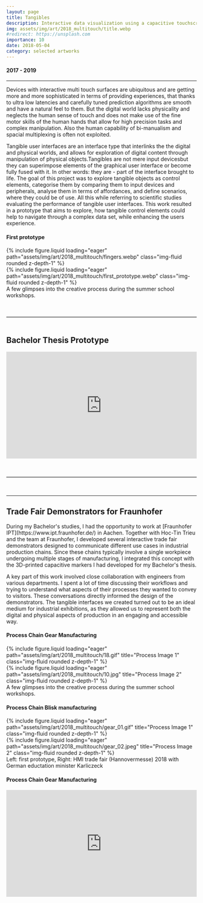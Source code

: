 ```yaml
---
layout: page
title: Tangibles
description: Interactive data visualization using a capacitive touchscreen and tangible markers
img: assets/img/art/2018_multitouch/title.webp
#redirect: https://unsplash.com
importance: 10
date: 2018-05-04
category: selected artworks
---
```


#### 2017 - 2019

---
Devices with interactive multi touch surfaces are ubiquitous and are getting more and more sophisticated in terms of providing experiences, that thanks to ultra low latencies and carefully tuned prediction algorithms are smooth and have a natural feel to them. But the digital world lacks physicality and neglects the human sense of touch and does not make use of the fine motor skills of the human hands that allow for high precision tasks and complex manipulation. Also the human capability of bi-manualism and spacial multiplexing is often not exploited.

Tangible user interfaces are an interface type that interlinks the the digital and physical worlds, and allows for exploration of digital content through manipulation of physical objects.Tangibles are not mere input devicesbut they can superimpose elements of the graphical user interface or become fully fused with it. In other words: they are - part of the interface brought to life. The goal of this project was to explore tangible objects as control elements, categorise them by comparing them to input devices and peripherals, analyse them in terms of affordances, and define scenarios, where they could be of use. All this while referring to scientific studies evaluating the performance of tangible user interfaces. This work resulted in a prototype that aims to explore, how tangible control elements could help to navigate through a complex data set, while enhancing the users experience.

<h4>First prototype</h4>

<div class="row">
    <div class="col-sm-3 mt-3 mt-md-0">
        {% include figure.liquid loading="eager" path="assets/img/art/2018_multitouch/fingers.webp" class="img-fluid rounded z-depth-1" %}
    </div>
    <div class="col-sm-6 mt-3 mt-md-0">
        {% include figure.liquid loading="eager" path="assets/img/art/2018_multitouch/first_prototype.webp" class="img-fluid rounded z-depth-1" %}
    </div>
</div>
<div class="caption">
    A few glimpses into the creative process during the summer school workshops.
</div>

<!-- Spacer and Divider -->
<div style="margin: 3rem 0;">
  <hr style="border: none; border-top: 1px solid #ccc;">
</div>

<h2>Bachelor Thesis Prototype</h2>

<div style="position: relative; padding-bottom: 56.25%; height: 0; overflow: hidden;">
  <iframe src="https://player.vimeo.com/video/1097540326" 
          style="position: absolute; top: 0; left: 0; width: 100%; height: 100%;" 
          frameborder="0" 
          allow="autoplay; fullscreen; picture-in-picture" 
          allowfullscreen>
  </iframe>
</div>

<!-- Spacer and Divider -->
<div style="margin: 3rem 0;">
  <hr style="border: none; border-top: 1px solid #ccc;">
</div>

---

<h2>Trade Fair Demonstrators for Fraunhofer</h2>
During my Bachelor's studies, I had the opportunity to work at [Fraunhofer IPT](https://www.ipt.fraunhofer.de/) in Aachen. Together with Hoc-Tin Trieu and the team at Fraunhofer, I developed several interactive trade fair demonstrators designed to communicate different use cases in industrial production chains. Since these chains typically involve a single workpiece undergoing multiple stages of manufacturing, I integrated this concept with the 3D-printed capacitive markers I had developed for my Bachelor's thesis.

A key part of this work involved close collaboration with engineers from various departments. I spent a lot of time discussing their workflows and trying to understand what aspects of their processes they wanted to convey to visitors. These conversations directly informed the design of the demonstrators. The tangible interfaces we created turned out to be an ideal medium for industrial exhibitions, as they allowed us to represent both the digital and physical aspects of production in an engaging and accessible way.



<h4>Process Chain Gear Manufacturing</h4>

<div class="row">
    <div class="col-sm-4 mt-3 mt-md-0">
        {% include figure.liquid loading="eager" path="assets/img/art/2018_multitouch/18.gif" title="Process Image 1" class="img-fluid rounded z-depth-1" %}
    </div>
    <div class="col-sm-6 mt-3 mt-md-0">
        {% include figure.liquid loading="eager" path="assets/img/art/2018_multitouch/10.jpg" title="Process Image 2" class="img-fluid rounded z-depth-1" %}
    </div>
</div>
<div class="caption">
    A few glimpses into the creative process during the summer school workshops.
</div>


<h4>Process Chain Blisk manufacturing</h4>

<div class="row">
    <div class="col-sm mt-3 mt-md-0">
        {% include figure.liquid loading="eager" path="assets/img/art/2018_multitouch/gear_01.gif" title="Process Image 1" class="img-fluid rounded z-depth-1" %}
    </div>
    <div class="col-sm mt-3 mt-md-0">
        {% include figure.liquid loading="eager" path="assets/img/art/2018_multitouch/gear_02.jpeg" title="Process Image 2" class="img-fluid rounded z-depth-1" %}
    </div>
</div>
<div class="caption">
    Left: first prototype, Right: HMI trade fair (Hannovermesse) 2018 with German eductation minister Karliczeck
</div>

<h4>Process Chain Gear Manufacturing</h4>

<div style="position: relative; padding-bottom: 56.25%; height: 0; overflow: hidden;">
  <iframe src="https://player.vimeo.com/video/1097544586" 
          style="position: absolute; top: 0; left: 0; width: 100%; height: 100%;" 
          frameborder="0" 
          allow="autoplay; fullscreen; picture-in-picture" 
          allowfullscreen>
  </iframe>
</div>
